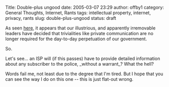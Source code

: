 Title: Double-plus ungood
date: 2005-03-07 23:29
author: offby1
category: General Thoughts, Internet, Rants
tags: intellectual property, internet, privacy, rants
slug: double-plus-ungood
status: draft

As seen [here](http://www.thestar.com/NASApp/cs/ContentServer?pagename=thestar/Layout/Article_Type1&c=Article&cid=1110150624459&call_pageid=970599119419), it appears that our illustrious, and apparently irremovable leaders have decided that trivialities like private communication are no longer required for the day-to-day perpetuation of our government.

So.

Let\'s see\... an ISP will (if this passes) have to provide detailed information about any subscriber to the police, \_without a warrant\_? What the hell?

Words fail me, not least due to the degree that I\'m tired. But I hope that you can see the way I do on this one \-- this is just flat-out wrong.
